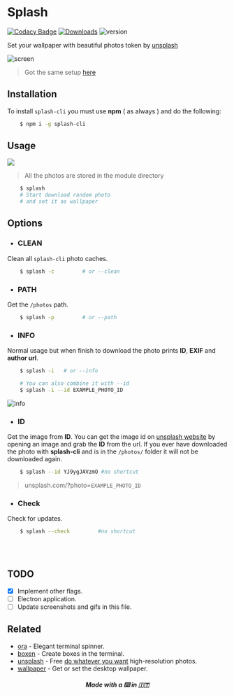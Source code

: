 # Splash

[![Codacy Badge](https://api.codacy.com/project/badge/Grade/df39aef5f5a14b62a8cf4701a7962c29)](https://www.codacy.com/app/fedevitale99/splash-cli?utm_source=github.com&utm_medium=referral&utm_content=Rawnly/splash-cli&utm_campaign=badger)
[![Downloads][downloads-image]][npm-url] 
![version](https://img.shields.io/badge/version-1.4.0-brightgreen.svg)

Set your wallpaper with beautiful photos token by [unsplash](http://unsplash.com)

![screen](https://cloud.githubusercontent.com/assets/16429579/21467810/3f37f348-c9fa-11e6-9c6a-82fa8364f5e6.png)
> Got the same setup [here](http://github.com/Rawnly/dot-files)

## Installation

To install `splash-cli` you must use **npm** ( as always ) and do the following:

```bash
	$ npm i -g splash-cli
```

## Usage
![](https://cloud.githubusercontent.com/assets/11269635/21428079/7b24cc80-c858-11e6-8dc3-2e164d23804a.gif)
> All the photos are stored in the module directory

```bash
	$ splash
    # Start download random photo
    # and set it as wallpaper
```

## Options
- <h3>CLEAN</h3>
Clean all `splash-cli` photo caches.
```bash
	$ splash -c 		# or --clean
```

- <h3>PATH</h3>
Get the `/photos` path.
```bash
	$ splash -p 		# or --path
```

- <h3>INFO</h3>
Normal usage but when finish to download the photo prints **ID**, **EXIF** and **author url**.
```bash
	$ splash -i   # or --info

	# You can also combine it with --id
	$ splash -i --id EXAMPLE_PHOTO_ID
```
![info](https://cloud.githubusercontent.com/assets/16429579/21467813/7c7c4de4-c9fa-11e6-92db-adffb3e091a5.png)

- <h3> ID </h3>
Get the image from **ID**. You can get the image id on [unsplash website](https://unsplash.com) by opening an image and grab the **ID** from the url.
If you ever have downloaded the photo with **splash-cli** and is in the `/photos/` folder it will not be downloaded again.
```bash
	$ splash --id YJ9ygJAVzmO #no shortcut
```
> unsplash.com/?photo=`EXAMPLE_PHOTO_ID`

- <h3>Check</h3>
Check for updates.
```bash
	$ splash --check 		 #no shortcut
```


<br>
<br>

## TODO
- [x] Implement other flags.
- [ ] Electron application.
- [ ] Update screenshots and gifs in this file.

## Related
- [ora](https://github.com/sindresorhus/ora) - Elegant terminal spinner.
- [boxen](https://github.com/sindresorhus/boxen) - Create boxes in the terminal.
- [unsplash](https://unsplash.com/) - Free [do whatever you want](https://unsplash.com/license) high-resolution photos.
- [wallpaper](https://github.com/sindresorhus/wallpaper) - Get or set the desktop wallpaper.

<h5 align="center">
Made with a  ⌨️   in 🇮🇹
</h5>

[npm-url]: https://npmjs.org/package/splash-cli
[downloads-image]: http://img.shields.io/npm/dm/splash-cli.svg
[npm-image]: http://img.shields.io/npm/v/splash-cli.svg
